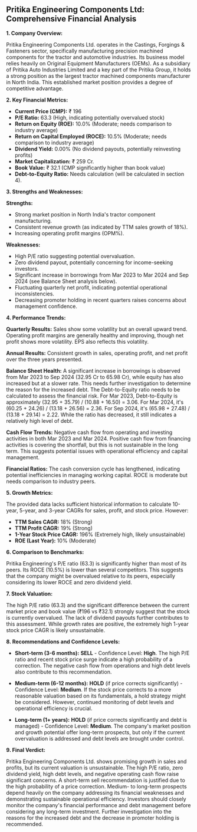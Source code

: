 ## Pritika Engineering Components Ltd: Comprehensive Financial Analysis

**1. Company Overview:**

Pritika Engineering Components Ltd. operates in the Castings, Forgings & Fasteners sector, specifically manufacturing precision machined components for the tractor and automotive industries.  Its business model relies heavily on Original Equipment Manufacturers (OEMs).  As a subsidiary of Pritika Auto Industries Limited and a key part of the Pritika Group, it holds a strong position as the largest tractor machined components manufacturer in North India. This established market position provides a degree of competitive advantage.

**2. Key Financial Metrics:**

* **Current Price (CMP):** ₹ 196
* **P/E Ratio:** 63.3 (High, indicating potentially overvalued stock)
* **Return on Equity (ROE):** 10.0% (Moderate; needs comparison to industry average)
* **Return on Capital Employed (ROCE):** 10.5% (Moderate; needs comparison to industry average)
* **Dividend Yield:** 0.00% (No dividend payouts, potentially reinvesting profits)
* **Market Capitalization:** ₹ 259 Cr.
* **Book Value:** ₹ 32.1 (CMP significantly higher than book value)
* **Debt-to-Equity Ratio:**  Needs calculation (will be calculated in section 4).


**3. Strengths and Weaknesses:**

**Strengths:**

* Strong market position in North India's tractor component manufacturing.
* Consistent revenue growth (as indicated by TTM sales growth of 18%).
* Increasing operating profit margins (OPM%).

**Weaknesses:**

* High P/E ratio suggesting potential overvaluation.
* Zero dividend payout, potentially concerning for income-seeking investors.
* Significant increase in borrowings from Mar 2023 to Mar 2024 and Sep 2024 (see Balance Sheet analysis below).
* Fluctuating quarterly net profit, indicating potential operational inconsistencies.
* Decreasing promoter holding in recent quarters raises concerns about management confidence.


**4. Performance Trends:**

**Quarterly Results:** Sales show some volatility but an overall upward trend. Operating profit margins are generally healthy and improving, though net profit shows more volatility.  EPS also reflects this volatility.

**Annual Results:**  Consistent growth in sales, operating profit, and net profit over the three years presented.

**Balance Sheet Health:**  A significant increase in borrowings is observed from Mar 2023 to Sep 2024 (32.95 Cr to 65.98 Cr), while equity has also increased but at a slower rate. This needs further investigation to determine the reason for the increased debt.  The Debt-to-Equity ratio needs to be calculated to assess the financial risk.  For Mar 2023, Debt-to-Equity is approximately (32.95 + 35.79) / (10.88 + 16.50) = 3.06. For Mar 2024, it's (60.25 + 24.26) / (13.18 + 26.56) = 2.36. For Sep 2024, it's (65.98 + 27.48) / (13.18 + 29.14) = 2.22. While the ratio has decreased, it still indicates a relatively high level of debt.

**Cash Flow Trends:** Negative cash flow from operating and investing activities in both Mar 2023 and Mar 2024.  Positive cash flow from financing activities is covering the shortfall, but this is not sustainable in the long term.  This suggests potential issues with operational efficiency and capital management.

**Financial Ratios:**  The cash conversion cycle has lengthened, indicating potential inefficiencies in managing working capital.  ROCE is moderate but needs comparison to industry peers.


**5. Growth Metrics:**

The provided data lacks sufficient historical information to calculate 10-year, 5-year, and 3-year CAGRs for sales, profit, and stock price.  However:

* **TTM Sales CAGR:** 18% (Strong)
* **TTM Profit CAGR:** 19% (Strong)
* **1-Year Stock Price CAGR:** 196% (Extremely high, likely unsustainable)
* **ROE (Last Year):** 10% (Moderate)


**6. Comparison to Benchmarks:**

Pritika Engineering's P/E ratio (63.3) is significantly higher than most of its peers.  Its ROCE (10.5%) is lower than several competitors.  This suggests that the company might be overvalued relative to its peers, especially considering its lower ROCE and zero dividend yield.


**7. Stock Valuation:**

The high P/E ratio (63.3) and the significant difference between the current market price and book value (₹196 vs ₹32.1) strongly suggest that the stock is currently overvalued.  The lack of dividend payouts further contributes to this assessment.  While growth rates are positive, the extremely high 1-year stock price CAGR is likely unsustainable.


**8. Recommendations and Confidence Levels:**

* **Short-term (3-6 months):** **SELL** - Confidence Level: **High**. The high P/E ratio and recent stock price surge indicate a high probability of a correction.  The negative cash flow from operations and high debt levels also contribute to this recommendation.

* **Medium-term (6-12 months):** **HOLD** (if price corrects significantly) - Confidence Level: **Medium**.  If the stock price corrects to a more reasonable valuation based on its fundamentals, a hold strategy might be considered.  However, continued monitoring of debt levels and operational efficiency is crucial.

* **Long-term (1+ years):** **HOLD** (if price corrects significantly and debt is managed) - Confidence Level: **Medium**.  The company's market position and growth potential offer long-term prospects, but only if the current overvaluation is addressed and debt levels are brought under control.


**9. Final Verdict:**

Pritika Engineering Components Ltd. shows promising growth in sales and profits, but its current valuation is unsustainable.  The high P/E ratio, zero dividend yield, high debt levels, and negative operating cash flow raise significant concerns.  A short-term sell recommendation is justified due to the high probability of a price correction.  Medium- to long-term prospects depend heavily on the company addressing its financial weaknesses and demonstrating sustainable operational efficiency.  Investors should closely monitor the company's financial performance and debt management before considering any long-term investment.  Further investigation into the reasons for the increased debt and the decrease in promoter holding is recommended.
